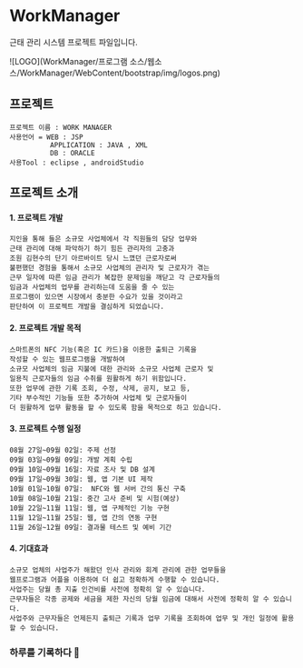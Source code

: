 # WorkManager
근태 관리 시스템 프로젝트 파일입니다.

![LOGO](WorkManager/프로그램 소스/웹소스/WorkManager/WebContent/bootstrap/img/logos.png)

 ## 프로젝트
    프로젝트 이름 : WORK MANAGER 
    사용언어 = WEB : JSP
              APPLICATION : JAVA , XML
              DB : ORACLE
    사용Tool : eclipse , androidStudio

## 프로젝트 소개

#### 1. 프로젝트 개발 
    지인을 통해 들은 소규모 사업체에서 각 직원들의 담당 업무와 
    근태 관리에 대해 파악하기 하기 힘든 관리자의 고충과 
    조원 김현수의 단기 아르바이트 당시 느꼈던 근로자로써 
    불편했던 경험을 통해서 소규모 사업체의 관리자 및 근로자가 겪는 
    근무 일자에 따른 임금 관리가 복잡한 문제임을 깨닫고 각 근로자들의 
    임금과 사업체의 업무를 관리하는데 도움을 줄 수 있는 
    프로그램이 있으면 시장에서 충분한 수요가 있을 것이라고 
    판단하여 이 프로젝트 개발을 결심하게 되었습니다.

#### 2. 프로젝트 개발 목적
    스마트폰의 NFC 기능(혹은 IC 카드)을 이용한 출퇴근 기록을 
    작성할 수 있는 웹프로그램을 개발하여 
    소규모 사업체의 임금 지불에 대한 관리와 소규모 사업체 근로자 및 
    일용직 근로자들의 임금 수취를 원활하게 하기 위함입니다. 
    또한 업무에 관한 기록 조회, 수정, 삭제, 공지, 보고 등, 
    기타 부수적인 기능들 또한 추가하여 사업체 및 근로자들이 
    더 원활하게 업무 활동을 할 수 있도록 함을 목적으로 하고 있습니다.


#### 3. 프로젝트 수행 일정 
    08월 27일~09월 02일: 주제 선정
    09월 03일~09월 09일: 개발 계획 수립
    09월 10일~09월 16일: 자료 조사 및 DB 설계
    09월 17일~09월 30일: 웹, 앱 기본 UI 제작
    10월 01일~10월 07일:  NFC와 웹 서버 간의 통신 구축
    10월 08일~10월 21일: 중간 고사 준비 및 시험(예상)
    10월 22일~11월 11일: 웹, 앱 구체적인 기능 구현
    11월 12일~11월 25일: 웹, 앱 간의 연동 구현
    11월 26일~12월 09일: 결과물 테스트 및 예비 기간
  
#### 4. 기대효과  
    소규모 업체의 사업주가 해왔던 인사 관리와 회계 관리에 관한 업무들을 
    웹프로그램과 어플을 이용하여 더 쉽고 정확하게 수행할 수 있습니다.
    사업주는 당월 총 지출 인건비를 사전에 정확히 알 수 있습니다.
    근무자들은 각종 공제와 세금을 제한 자신의 당월 임금에 대해서 사전에 정확히 알 수 있습니다.
    사업주와 근무자들은 언제든지 출퇴근 기록과 업무 기록을 조회하여 업무 및 개인 일정에 활용할 수 있습니다.

### 하루를 기록하다 :feet:
